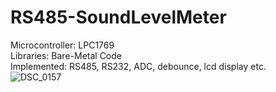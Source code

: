 # RS485-SoundLevelMeter
Microcontroller: LPC1769 <br/>
Libraries: Bare-Metal Code <br/>
Implemented: RS485, RS232, ADC, debounce, lcd display etc.<br/>
![DSC_0157](https://user-images.githubusercontent.com/117228370/230679732-be9da2af-40c8-44f6-8c16-d810022ac609.JPG)
